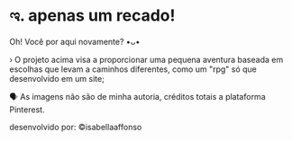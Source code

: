 # ಇ. apenas um recado! 


Oh! Você por aqui novamente? •ᴗ• 

› O projeto acima visa a proporcionar uma pequena aventura baseada em escolhas que levam a caminhos diferentes, como um "rpg" só que desenvolvido em um site;

🗣  As imagens não são de minha autoria, créditos totais a plataforma Pinterest.

desenvolvido por: ©isabellaaffonso
